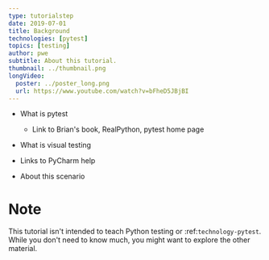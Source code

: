 ```yaml
---
type: tutorialstep
date: 2019-07-01
title: Background
technologies: [pytest]
topics: [testing]
author: pwe
subtitle: About this tutorial.
thumbnail: ../thumbnail.png
longVideo:
  poster: ../poster_long.png
  url: https://www.youtube.com/watch?v=bFheD5JBjBI
---
```


- What is pytest

    - Link to Brian's book, RealPython, pytest home page

- What is visual testing

- Links to PyCharm help

- About this scenario

# Note

This tutorial isn't intended to teach Python testing or
:ref:`technology-pytest`. While you don't need to know much, you
might want to explore the other material.
